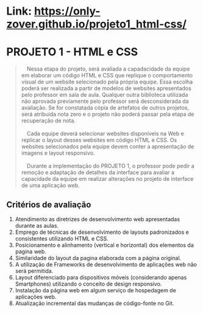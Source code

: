 # Link: https://only-zover.github.io/projeto1_html-css/

# PROJETO 1 - HTML e CSS
>&emsp;Nessa etapa do projeto, será avaliada a capadacidade da equipe em elaborar um código HTML e CSS que replique o comportamento visual de um website selecionado pela própria equipe. Essa escolha poderá ser realizada a partir de modelos de websites apresentados pelo professor em sala  de aula. Qualquer outra biblioteca utilizada não aprovada previamente pelo professor será desconsiderada da avaliação. Se for constatada cópia de artefatos de outros projetos, será atribuída nota zero e o projeto não poderá passar pela etapa de recuperação de nota.<br><br>
&emsp;Cada equipe deverá selecionar websites disponíveis na Web e replicar o layout desses websites em código HTML e CSS. Os websites selecionados pela equipe devem conter a apresentação de imagens e layout responsivo.<br><br>
&emsp;Durante a implementação do PROJETO 1, o professor pode pedir a remoção e adaptação de detalhes da interface para avaliar a capacidade da equipe em realizar alterações no projeto de interface de uma aplicação web.

## Critérios de avaliação
1. Atendimento as diretrizes de desenvolvimento web apresentadas durante as aulas.
2. Emprego de técnicas de desenvolvimento de layouts padronizados e consistentes utilizando HTML e CSS.
3. Posicionamento e alinhamento (vertical e horizontal) dos elementos da pagina web. 
4. Similaridade do layout da pagina elaborada com a página original. 
5. A utilização de Frameworks de desenvolvimento de aplicações web não será permitida. 
6. Layout diferenciado para dispositivos móveis (considerando apenas Smartphones) utilizando o conceito de design responsivo.
7. Instalação da página web em algum serviço de hospedagem de aplicações web.
8. Atualização incremental das mudanças de código-fonte no Git.
